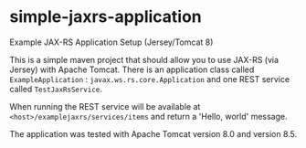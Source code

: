 # simple-jaxrs-application
Example JAX-RS Application Setup (Jersey/Tomcat 8)

This is a simple maven project that should allow you to use JAX-RS (via Jersey) with Apache Tomcat.  There is an application class called `ExampleApplication` : `javax.ws.rs.core.Application` and one REST service called `TestJaxRsService`.

When running the REST service will be available at `<host>/examplejaxrs/services/items` and return a 'Hello, world' message. 

The application was tested with Apache Tomcat version 8.0 and version 8.5.

